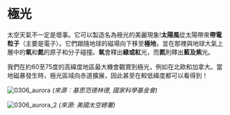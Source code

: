 # 極光

太空天氣不一定是壞事。它可以製造名為極光的美麗現象!**太陽風**從太陽帶來**帶電粒子**（主要是電子）。它們跟隨地球的磁場向下移至**極地**，並在那裡與地球大氣上層中的**氧**和**氮**的原子和分子碰撞。**氧**會釋出**綠或紅**光，而**氮**則釋出**藍及紫**光。

我們在約60至75度的高緯度地區最大機會觀賞到極光，例如在北歐和加拿大。當地磁暴發生時，極光區域向赤道擴展，因此甚至在較低緯度都可以看得到！

![0306_aurora](./static/0306_aurora.jpg)
*(來源︰基思范德林德, 國家科學基金會)*

![0306_aurora_2](./static/0306_aurora_2.png)
*(來源: 美國太空總署)*

